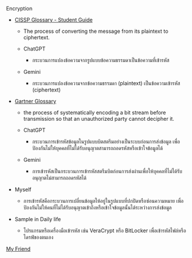 Encryption


- [CISSP Glossary - Student Guide](https://www.isc2.org/certifications/cissp/cissp-student-glossary#e)
  - The process of converting the message from its plaintext to ciphertext.
  
  - ChatGPT
      - กระบวนการแปลงข้อความจากรูปแบบข้อความธรรมดาเป็นข้อความที่เข้ารหัส
  - Gemini
      - กระบวนการแปลงข้อความจากข้อความธรรมดา (plaintext) เป็นข้อความเข้ารหัส (ciphertext)
      

- [Gartner Glossary](https://www.gartner.com/en/glossary/all-terms)
  - the process of systematically encoding a bit stream before transmission so that an unauthorized party cannot decipher it.

  - ChatGPT
      - กระบวนการเข้ารหัสข้อมูลในรูปแบบบิตสตรีมอย่างเป็นระบบก่อนการส่งข้อมูล เพื่อป้องกันไม่ให้บุคคลที่ไม่ได้รับอนุญาตสามารถถอดรหัสหรือเข้าใจข้อมูลได้
  - Gemini
      - การเข้ารหัสเป็นกระบวนการเข้ารหัสสตรีมบิตก่อนการส่งผ่านเพื่อให้บุคคลที่ไม่ได้รับอนุญาตไม่สามารถถอดรหัสได้
        

- Myself
  - การเข้ารหัสคือกระบวนการเปลี่ยนข้อมูลให้อยู่ในรูปแบบที่ปกปิดหรือซ่อนความหมาย เพื่อป้องกันไม่ให้คนที่ไม่ได้รับอนุญาตเข้าถึงหรือเข้าใจข้อมูลนั้นได้ระหว่างการส่งข้อมูล
  

- Sample in Daily life
  - โปรแกรมหรือเครื่องมือเข้ารหัส เช่น VeraCrypt หรือ BitLocker เพื่อเข้ารหัสไฟล์หรือไดรฟ์ของตนเอง
 

[My Friend](https://nisita0309.github.io/Nisita.github.io/encryption) 
